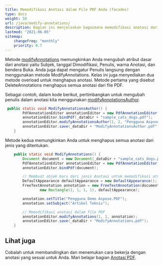 ```yaml
---
title: Memodifikasi Anotasi dalam File PDF Anda (facades)
type: docs
weight: 50
url: /java/modify-annotations/
description: Bagian ini menjelaskan bagaimana memodifikasi anotasi dari file PDF ke XFDF dengan Aspose.PDF Facades.
lastmod: "2021-06-05"
sitemap:
    changefreq: "monthly"
    priority: 0.7
---
```


Metode [modifyAnnotations](https://reference.aspose.com/pdf/java/com.aspose.pdf.facades/PdfAnnotationEditor#modifyAnnotations-int-int-com.aspose.pdf.Annotation-) memungkinkan Anda mengubah atribut dasar dari anotasi yaitu Subjek, tanggal Dimodifikasi, Penulis, warna Anotasi, dan bendera Buka. Anda juga dapat mengatur Penulis langsung dengan menggunakan metode ModifyAnnotations. Kelas ini juga menyediakan dua metode overload untuk menghapus anotasi. Metode pertama yang disebut DeleteAnnotations menghapus semua anotasi dari file PDF.  

Sebagai contoh, dalam kode berikut, pertimbangkan untuk mengubah penulis dalam anotasi kita menggunakan [modifyAnnotationsAuthor](https://reference.aspose.com/pdf/java/com.aspose.pdf.facades/PdfAnnotationEditor#modifyAnnotationsAuthor-int-int-java.lang.String-java.lang.String-).

```java
 public static void ModifyAnnotationsAuthor() {
        PdfAnnotationEditor annotationEditor = new PdfAnnotationEditor();
        annotationEditor.bindPdf(_dataDir + "sample_cats_dogs.pdf");
        annotationEditor.modifyAnnotationsAuthor(1, 2, "Pengguna Aspose", "Pengguna Aspose.PDF");
        annotationEditor.save(_dataDir + "ModifyAnnotationsAuthor.pdf");
    }
```

Metode kedua memungkinkan Anda untuk menghapus semua anotasi dari jenis yang ditentukan.

```java
    public static void ModifyAnnotations() {
        Document document = new Document(_dataDir + "sample_cats_dogs.pdf");
        PdfAnnotationEditor annotationEditor = new PdfAnnotationEditor();
        annotationEditor.bindPdf(document);

        // Membuat objek baru dari jenis Anotasi untuk memodifikasi atribut anotasi
        DefaultAppearance defaultAppearance = new DefaultAppearance();
        FreeTextAnnotation annotation = new FreeTextAnnotation(document.getPages().get_Item(1),
                new Rectangle(1, 1, 1, 1), defaultAppearance);

        annotation.setTitle("Pengguna Demo Aspose.PDF");
        annotation.setSubject("Artikel Teknis");

        // Memodifikasi anotasi dalam file PDF
        annotationEditor.modifyAnnotations(1, 1, annotation);
        annotationEditor.save(_dataDir + "ModifyAnnotations.pdf");
    }
```


## Lihat juga

Cobalah untuk membandingkan dan menemukan cara bekerja dengan anotasi yang sesuai untuk Anda. Mari belajar bagian [Anotasi PDF](/pdf/java/annotations/).